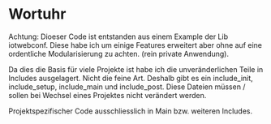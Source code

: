 # Wortuhr

 Achtung: Dioeser Code ist entstanden aus einem Example der Lib iotwebconf. Diese habe ich um einige Features erweitert aber ohne auf eine ordentliche Modularisierung zu achten. (rein private Anwendung).

 Da dies die Basis für viele Projekte ist habe ich die unveränderlichen Teile in Includes ausgelagert. Nicht die feine Art.
 Deshalb gibt es ein include_init, include_setup, include_main und include_post.
 Diese Dateien müssen / sollen bei Wechsel eines Projektes nicht verändert werden.

 Projektspezifischer Code ausschliesslich in Main bzw. weiteren Includes.
 
